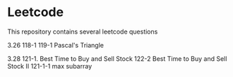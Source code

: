 # Leetcode
This repository contains several leetcode questions



 3.26    118-1 119-1    Pascal's Triangle
 
 
 
 3.28    121-1. Best Time to Buy and Sell Stock   122-2 Best Time to Buy and Sell Stock II    121-1-1 max subarray
